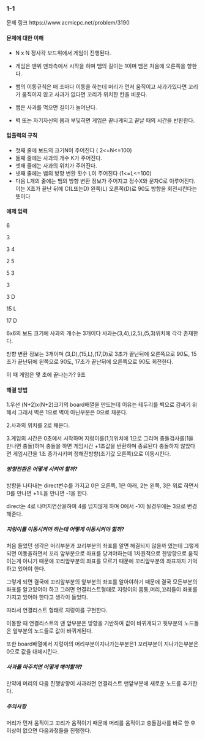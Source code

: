 <h3>1-1</h3> 문제 링크 https://www.acmicpc.net/problem/3190
  
  <h4>문제에 대한 이해</h4>
  
  - N x N 정사각 보드위에서 게임이 진행된다.
  
  - 게임은 맨위 맨좌측에서 시작을 하며 뱀의 길이는 1이며 뱀은 처음에 오른쪽을 향한다.
   
  - 뱀의 이동규칙은 매 초마다 이동을 하는데 머리가 먼저 움직이고 사과가있다면 꼬리가 움직이지 않고 사과가 없다면 꼬리가 위치한 칸을 비운다. 
    
  - 뱀은 사과를 먹으면 길이가 늘어난다.
  
  - 벽 또는 자기자신의 몸과 부딪히면 게임은 끝나게되고 끝날 때의 시간을 반환한다.
  
  <h4>입출력의 규칙</h4>
  
  - 첫째 줄에 보드의 크기N이 주어진다 ( 2<=N<=100)
  - 둘째 줄에는 사과의 개수 K가 주어진다.
  - 셋재 줄에는 사과의 위치가 주어진다.
  - 넷째 줄에는 뱀의 방향 변환 횟수 L이 주어진다 (1<=L<=100)
  - 다음 L개의 줄에는 뱀의 방향 변환 정보가 주어지고 정수X와 문자C로 이루어진다. 이는 X초가 끝난 뒤에 C(L또는D) 왼쪽(L) 오른쪽(D)로 90도 방향을 회전시킨다는 뜻이다 
  
  <h4>예제 입력</h4>
  
  6
  
  3
  
  3 4
  
  2 5
  
  5 3
  
  3
  
  3 D
  
  15 L
  
  17 D
  
  
  6x6의 보드 크기에 사과의 개수는 3개이다 사과는(3,4),(2,5),(5,3)위치에 각각 존재한다.
  
  방향 변환 정보는 3개이며 (3,D),(15,L),(17,D)로 3초가 끝난뒤에 오른쪽으로 90도, 15초가 끝난뒤에 왼쪽으로 90도, 17초가 끝난뒤에 오른쪽으로 90도 회전한다.
  
  이 때 게임은 몇 초에 끝나는가? 9초
  
  <h4>해결 방법</h4>
  
  1.우선 (N+2)x(N+2)크기의 board배열을 만드는데 이유는 테두리를 벽으로 감싸기 위해서 그래서 벽은 1으로 벽이 아닌부분은 0으로 채운다.<br>
  
  2.사과의 위치를 2로 채운다.
  
  3.게임의 시간은 0초에서 시작하며 지렁이를(1,1)위치에 1으로 그리며 충돌검사를(1을 만나면 충돌)하며 충돌을 하면 게임시간 +1초값을 반환하며 종료된다 충돌하지 않았다면 게임시간을 1초 증가시키며 정해진방향(초기값 오른쪽)으로 이동시킨다.
  
  <h5>방향전환은 어떻게 시켜야 할까?</h5>
  
  방향을 나타내는 direct변수를 가지고 0은 오른쪽, 1은 아래, 2는 왼쪽, 3은 위로 하면서 D를 만나면 +1 L을 만나면 -1을 한다.
  
  direct는 4로 나머지연산을하여 4를 넘지않게 하며 0에서 -1이 될경우에는 3으로 변경해준다.
  
  
  <h5>지렁이를 이동시켜야 하는데 어떻게 이동시켜야 할까?</h5>
 
  
  처음 들었던 생각은 머리부분과 꼬리부분의 좌표를 알면 해결되지 않을까 였는데 그렇게되면 이동을하면서 꼬리 앞부분으로 좌표를 당겨야하는데 1차원적으로 한방향으로 움직이는게 아니기 때문에 꼬리앞부분의 좌표를 모르기 때문에 꼬리앞부분의 좌표까지
  기억하고 있어야 한다. 
  
  그렇게 되면 결국에 꼬리앞부분의 앞부분의 좌표를 알아야하기 때문에 결국 모든부분의 좌표를 알고있어야 하고 그러면 연결리스트형태로 지렁이의 몸통,머리,꼬리들이 좌표를 가지고 있어야 한다고 생각이 들었다.
  
  따라서 연결리스트 형태로 지렁이를 구현한다.
  
  이동할 때 연결리스트의 맨 앞부분은 방향을 기반하여 값이 바뀌게되고 뒷부분의 노드들은 앞부분의 노드들로 값이 바뀌게된다.
  
  또한 board배열에서 지렁이의 머리부분이지나가는부분은1 꼬리부분이 지나가는부분은 0으로 값을 대체시킨다.
  
  
  <h5>사과를 마주치면 어떻게 해야할까?</h5>
  
  만약에 머리의 다음 진행방향이 사과라면 연결리스트 맨앞부분에 새로운 노드를 추가한다.
   
   <h5>주의사항</h5>
   
   머리가 먼저 움직이고 꼬리가 움직이기 때문에 머리를 움직이고 충돌검사를 바로 한 후 이상이 없으면 다음과정들을 진행한다.


